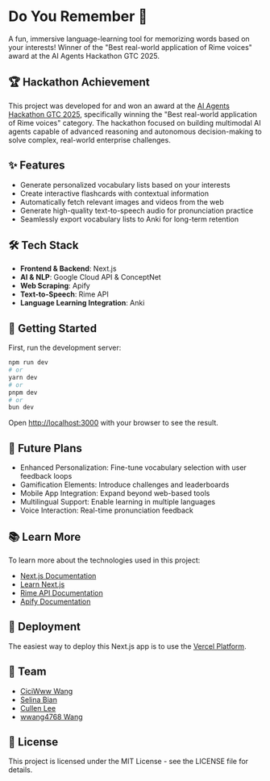 # Do You Remember 🎯

A fun, immersive language-learning tool for memorizing words based on your interests! Winner of the "Best real-world application of Rime voices" award at the AI Agents Hackathon GTC 2025.

## 🏆 Hackathon Achievement

This project was developed for and won an award at the [AI Agents Hackathon GTC 2025](https://ai-agents-hackathon-gtc.devpost.com/), specifically winning the "Best real-world application of Rime voices" category. The hackathon focused on building multimodal AI agents capable of advanced reasoning and autonomous decision-making to solve complex, real-world enterprise challenges.

## ✨ Features

- Generate personalized vocabulary lists based on your interests
- Create interactive flashcards with contextual information
- Automatically fetch relevant images and videos from the web
- Generate high-quality text-to-speech audio for pronunciation practice
- Seamlessly export vocabulary lists to Anki for long-term retention

## 🛠️ Tech Stack

- **Frontend & Backend**: Next.js
- **AI & NLP**: Google Cloud API & ConceptNet
- **Web Scraping**: Apify
- **Text-to-Speech**: Rime API
- **Language Learning Integration**: Anki

## 🚀 Getting Started

First, run the development server:

```bash
npm run dev
# or
yarn dev
# or
pnpm dev
# or
bun dev
```

Open [http://localhost:3000](http://localhost:3000) with your browser to see the result.

## 🔮 Future Plans

- Enhanced Personalization: Fine-tune vocabulary selection with user feedback loops
- Gamification Elements: Introduce challenges and leaderboards
- Mobile App Integration: Expand beyond web-based tools
- Multilingual Support: Enable learning in multiple languages
- Voice Interaction: Real-time pronunciation feedback

## 📚 Learn More

To learn more about the technologies used in this project:

- [Next.js Documentation](https://nextjs.org/docs)
- [Learn Next.js](https://nextjs.org/learn)
- [Rime API Documentation](https://rime.ai)
- [Apify Documentation](https://docs.apify.com)

## 🚀 Deployment

The easiest way to deploy this Next.js app is to use the [Vercel Platform](https://vercel.com/new?utm_medium=default-template&filter=next.js&utm_source=create-next-app&utm_campaign=create-next-app-readme).

## 👥 Team

- [CiciWww Wang](https://github.com/CillianW)
- [Selina Bian](https://github.com/Yingxuan-Selina-Bian)
- [Cullen Lee](https://github.com/keyskull)
- [wwang4768 Wang](https://github.com/wwang4768)

## 📝 License

This project is licensed under the MIT License - see the LICENSE file for details.
